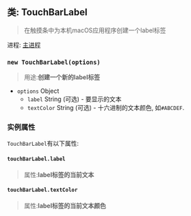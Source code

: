 ## 类: TouchBarLabel
>在触摸条中为本机macOS应用程序创建一个label标签

进程: [主进程](../tutorial/quick-start.md#main-process)       

### `new TouchBarLabel(options)`
>用途:**创建一个新的label标签**

* `options` Object
  * `label` String (可选) - 要显示的文本
  * `textColor` String (可选) - 十六进制的文本颜色, 如`#ABCDEF`.


### 实例属性
 `TouchBarLabel`有以下属性:

#### `touchBarLabel.label`
>属性:**label标签的当前文本**

#### `touchBarLabel.textColor`
>属性:**label标签的当前文本颜色**
